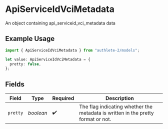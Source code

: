 # ApiServiceIdVciMetadata

An object containing api_serviceid_vci_metadata data

## Example Usage

```typescript
import { ApiServiceIdVciMetadata } from "authlete-2/models";

let value: ApiServiceIdVciMetadata = {
  pretty: false,
};
```

## Fields

| Field                                                                             | Type                                                                              | Required                                                                          | Description                                                                       |
| --------------------------------------------------------------------------------- | --------------------------------------------------------------------------------- | --------------------------------------------------------------------------------- | --------------------------------------------------------------------------------- |
| `pretty`                                                                          | *boolean*                                                                         | :heavy_check_mark:                                                                | The flag indicating whether the metadata is written in the pretty<br/>format or not.<br/> |